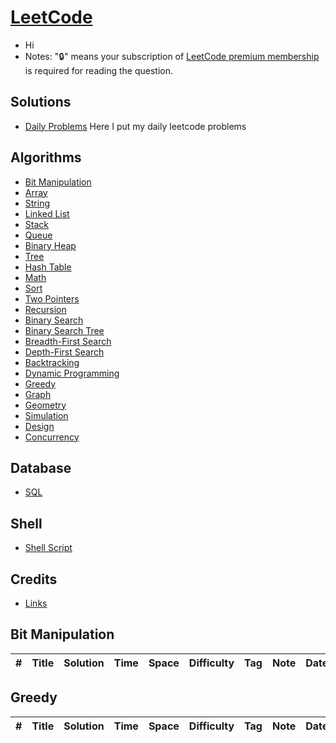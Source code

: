 # [LeetCode](https://leetcode.com/problemset/all/)

* Hi
* Notes: "🔒" means your subscription of [LeetCode premium membership](https://leetcode.com/subscribe/) is required for reading the question.

## Solutions
- [Daily Problems](./problems.md) Here I put my daily leetcode problems

## Algorithms

* [Bit Manipulation](#bit-manipulation)
* [Array](#array)
* [String](#string)
* [Linked List](#linked-list)
* [Stack](#stack)
* [Queue](#queue)
* [Binary Heap](#binary-heap)
* [Tree](#tree)
* [Hash Table](#hash-table)
* [Math](#math)
* [Sort](#sort)
* [Two Pointers](#two-pointers)
* [Recursion](#recursion)
* [Binary Search](#binary-search)
* [Binary Search Tree](#binary-search-tree)
* [Breadth-First Search](#breadth-first-search)
* [Depth-First Search](#depth-first-search)
* [Backtracking](#backtracking)
* [Dynamic Programming](#dynamic-programming)
* [Greedy](#greedy)
* [Graph](#graph)
* [Geometry](#geometry)
* [Simulation](#simulation)
* [Design](#design)
* [Concurrency](#concurrency)

## Database

* [SQL](#sql)


## Shell

* [Shell Script](#shell-script)

## Credits

* [Links](./credits.md)

## Bit Manipulation
|  #  | Title           |  Solution       |  Time           | Space           | Difficulty    | Tag          | Note| Date|
|-----|---------------- | --------------- | --------------- | --------------- | ------------- |--------------|-----|-----|

## Greedy
|  #  | Title           |  Solution       |  Time           | Space           | Difficulty    | Tag          | Note| Date|
|-----|---------------- | --------------- | --------------- | --------------- | ------------- |--------------|-----|-----|


